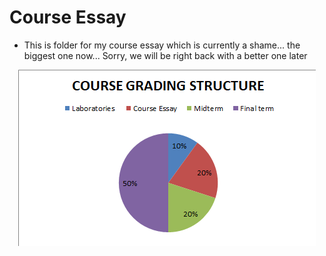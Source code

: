 # Course Essay 
* This is folder for my course essay which is currently a shame... the biggest one now... Sorry, we will be right back with a better one later
<p align = "center">
  <img src = "/Screenshots/course-grading.png"/>
 </p>
